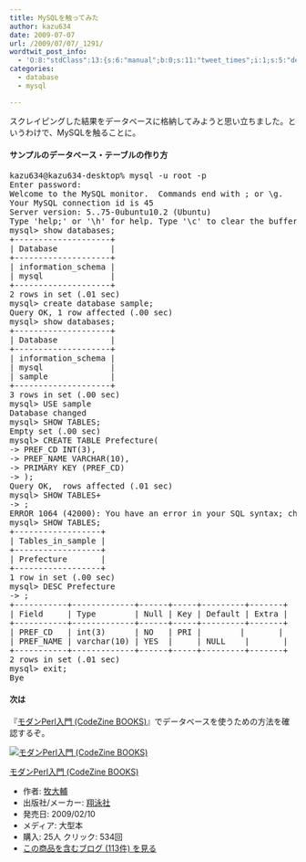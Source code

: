 ```yaml
---
title: MySQLを触ってみた
author: kazu634
date: 2009-07-07
url: /2009/07/07/_1291/
wordtwit_post_info:
  - 'O:8:"stdClass":13:{s:6:"manual";b:0;s:11:"tweet_times";i:1;s:5:"delay";i:0;s:7:"enabled";i:1;s:10:"separation";s:2:"60";s:7:"version";s:3:"3.7";s:14:"tweet_template";b:0;s:6:"status";i:2;s:6:"result";a:0:{}s:13:"tweet_counter";i:2;s:13:"tweet_log_ids";a:1:{i:0;i:4697;}s:9:"hash_tags";a:0:{}s:8:"accounts";a:1:{i:0;s:7:"kazu634";}}'
categories:
  - database
  - mysql

---
```

<div class="section">
<p>
    スクレイピングした結果をデータベースに格納してみようと思い立ちました。というわけで、MySQLを触ることに。
</p>
  
<h4>
    サンプルのデータベース・テーブルの作り方
</h4>
  
<pre class="syntax-highlight">
kazu634@kazu634-desktop% mysql <span class="synSpecial">-u</span> root <span class="synSpecial">-p</span>                                                  ~ <span class="synStatement">[</span><span class="synConstant">2961</span><span class="synStatement">]</span>
Enter password:
Welcome to the MySQL monitor.  Commands end with <span class="synStatement">;</span> or \g.
Your MySQL connection id is <span class="synConstant">45</span>
Server version: <span class="synConstant">5</span>.<span class="synConstant"></span>.<span class="synConstant">75</span>-0ubuntu10.<span class="synConstant">2</span> <span class="synStatement">(</span>Ubuntu<span class="synStatement">)</span>
Type <span class="synStatement">'</span><span class="synConstant">help;</span><span class="synStatement">'</span> or <span class="synStatement">'</span><span class="synConstant">\h</span><span class="synStatement">'</span> <span class="synStatement">for</span> <span class="synStatement">help</span>. Type <span class="synStatement">'</span><span class="synConstant">\c</span><span class="synStatement">'</span> to <span class="synStatement">clear</span> the buffer.
mysql<span class="synStatement">&#62;</span> show databases<span class="synStatement">;</span>
+--------------------+
<span class="synStatement">|</span> Database           <span class="synStatement">|</span>
+--------------------+
<span class="synStatement">|</span> information_schema <span class="synStatement">|</span>
<span class="synStatement">|</span> mysql              <span class="synStatement">|</span>
+--------------------+
<span class="synConstant">2</span> rows <span class="synStatement">in</span> <span class="synStatement">set</span> <span class="synStatement">(</span><span class="synConstant"></span>.<span class="synConstant">01</span> sec<span class="synStatement">)</span>
mysql<span class="synStatement">&#62;</span> create database sample<span class="synStatement">;</span>
Query OK, <span class="synConstant">1</span> row affected <span class="synStatement">(</span><span class="synConstant"></span>.<span class="synConstant">00</span> sec<span class="synStatement">)</span>
mysql<span class="synStatement">&#62;</span> show databases<span class="synStatement">;</span>
+--------------------+
<span class="synStatement">|</span> Database           <span class="synStatement">|</span>
+--------------------+
<span class="synStatement">|</span> information_schema <span class="synStatement">|</span>
<span class="synStatement">|</span> mysql              <span class="synStatement">|</span>
<span class="synStatement">|</span> sample             <span class="synStatement">|</span>
+--------------------+
<span class="synConstant">3</span> rows <span class="synError">in</span> <span class="synStatement">set</span> <span class="synStatement">(</span><span class="synConstant"></span>.<span class="synConstant">00</span> sec<span class="synStatement">)</span>
mysql<span class="synStatement">&#62;</span> USE sample
Database changed
mysql<span class="synStatement">&#62;</span> SHOW TABLES<span class="synStatement">;</span>
Empty <span class="synStatement">set</span> <span class="synStatement">(</span><span class="synConstant"></span>.<span class="synConstant">00</span> sec<span class="synStatement">)</span>
mysql<span class="synStatement">&#62;</span> CREATE TABLE Prefecture<span class="synStatement">(</span>
-<span class="synStatement">&#62;</span> PREF_CD INT<span class="synStatement">(</span><span class="synConstant">3</span><span class="synStatement">)</span>,
-<span class="synStatement">&#62;</span> PREF_NAME VARCHAR<span class="synStatement">(</span><span class="synConstant">10</span><span class="synStatement">)</span>,
-<span class="synStatement">&#62;</span> PRIMARY KEY <span class="synStatement">(</span>PREF_CD<span class="synStatement">)</span>
-<span class="synStatement">&#62;</span> <span class="synStatement">);</span>
Query OK, <span class="synConstant"></span> rows affected <span class="synStatement">(</span><span class="synConstant"></span>.<span class="synConstant">01</span> sec<span class="synStatement">)</span>
mysql<span class="synStatement">&#62;</span> SHOW TABLES+
-<span class="synStatement">&#62;</span> <span class="synStatement">;</span>
ERROR <span class="synConstant">1064</span> <span class="synStatement">(</span><span class="synConstant">42000</span><span class="synStatement">)</span>: You have an error <span class="synError">in</span> your SQL syntax<span class="synStatement">;</span> check the manual that corresponds to your MySQL server version <span class="synStatement">for</span> the right syntax to use near <span class="synStatement">'</span><span class="synConstant">+</span><span class="synStatement">'</span> at line <span class="synConstant">1</span>
mysql<span class="synStatement">&#62;</span> SHOW TABLES<span class="synStatement">;</span>
+------------------+
<span class="synStatement">|</span> Tables_in_sample <span class="synStatement">|</span>
+------------------+
<span class="synStatement">|</span> Prefecture       <span class="synStatement">|</span>
+------------------+
<span class="synConstant">1</span> row <span class="synStatement">in</span> <span class="synStatement">set</span> <span class="synStatement">(</span><span class="synConstant"></span>.<span class="synConstant">00</span> sec<span class="synStatement">)</span>
mysql<span class="synStatement">&#62;</span> DESC Prefecture
-<span class="synStatement">&#62;</span> <span class="synStatement">;</span>
+-----------+-------------+------+-----+---------+-------+
<span class="synStatement">|</span> Field     <span class="synStatement">|</span> Type        <span class="synStatement">|</span> Null <span class="synStatement">|</span> Key <span class="synStatement">|</span> Default <span class="synStatement">|</span> Extra <span class="synStatement">|</span>
+-----------+-------------+------+-----+---------+-------+
<span class="synStatement">|</span> PREF_CD   <span class="synStatement">|</span> int<span class="synStatement">(</span><span class="synConstant">3</span><span class="synStatement">)</span>      <span class="synStatement">|</span> NO   <span class="synStatement">|</span> PRI <span class="synStatement">|</span> <span class="synConstant"></span>       <span class="synStatement">|</span>       <span class="synStatement">|</span>
<span class="synStatement">|</span> PREF_NAME <span class="synStatement">|</span> varchar<span class="synStatement">(</span><span class="synConstant">10</span><span class="synStatement">)</span> <span class="synStatement">|</span> YES  <span class="synStatement">|</span>     <span class="synStatement">|</span> NULL    <span class="synStatement">|</span>       <span class="synStatement">|</span>
+-----------+-------------+------+-----+---------+-------+
<span class="synConstant">2</span> rows <span class="synError">in</span> <span class="synStatement">set</span> <span class="synStatement">(</span><span class="synConstant"></span>.<span class="synConstant">01</span> sec<span class="synStatement">)</span>
mysql<span class="synStatement">&#62;</span> <span class="synStatement">exit;</span>
Bye
</pre>
  
<h4>
    次は
</h4>
  
<p>
    『<a href="http://d.hatena.ne.jp/asin/4798119172" onclick="__gaTracker('send', 'event', 'outbound-article', 'http://d.hatena.ne.jp/asin/4798119172', 'モダンPerl入門 (CodeZine BOOKS)');">モダンPerl入門 (CodeZine BOOKS)</a>』でデータベースを使うための方法を確認するぞ。
</p>
  
<div class="hatena-asin-detail">
<a href="http://www.amazon.co.jp/dp/4798119172/?tag=hatena_st1-22&ascsubtag=d-7ibv" onclick="__gaTracker('send', 'event', 'outbound-article', 'http://www.amazon.co.jp/dp/4798119172/?tag=hatena_st1-22&ascsubtag=d-7ibv', '');"><img src="https://images-na.ssl-images-amazon.com/images/I/41W6wTHDSzL._SL160_.jpg" class="hatena-asin-detail-image" alt="モダンPerl入門 (CodeZine BOOKS)" title="モダンPerl入門 (CodeZine BOOKS)" /></a></p> 
    
<div class="hatena-asin-detail-info">
<p class="hatena-asin-detail-title">
<a href="http://www.amazon.co.jp/dp/4798119172/?tag=hatena_st1-22&ascsubtag=d-7ibv" onclick="__gaTracker('send', 'event', 'outbound-article', 'http://www.amazon.co.jp/dp/4798119172/?tag=hatena_st1-22&ascsubtag=d-7ibv', 'モダンPerl入門 (CodeZine BOOKS)');">モダンPerl入門 (CodeZine BOOKS)</a>
</p>
      
<ul>
<li>
<span class="hatena-asin-detail-label">作者:</span> <a href="http://d.hatena.ne.jp/keyword/%CB%D2%C2%E7%CA%E5" onclick="__gaTracker('send', 'event', 'outbound-article', 'http://d.hatena.ne.jp/keyword/%CB%D2%C2%E7%CA%E5', '牧大輔');" class="keyword">牧大輔</a>
</li>
<li>
<span class="hatena-asin-detail-label">出版社/メーカー:</span> <a href="http://d.hatena.ne.jp/keyword/%E6%C6%B1%CB%BC%D2" onclick="__gaTracker('send', 'event', 'outbound-article', 'http://d.hatena.ne.jp/keyword/%E6%C6%B1%CB%BC%D2', '翔泳社');" class="keyword">翔泳社</a>
</li>
<li>
<span class="hatena-asin-detail-label">発売日:</span> 2009/02/10
</li>
<li>
<span class="hatena-asin-detail-label">メディア:</span> 大型本
</li>
<li>
<span class="hatena-asin-detail-label">購入</span>: 25人 <span class="hatena-asin-detail-label">クリック</span>: 534回
</li>
<li>
<a href="http://d.hatena.ne.jp/asin/4798119172" onclick="__gaTracker('send', 'event', 'outbound-article', 'http://d.hatena.ne.jp/asin/4798119172', 'この商品を含むブログ (113件) を見る');" target="_blank">この商品を含むブログ (113件) を見る</a>
</li>
</ul>
</div>
    
<div class="hatena-asin-detail-foot">
</div>
</div>
</div>
